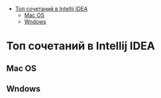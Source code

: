 <!-- TOC -->
* [Топ сочетаний в Intellij IDEA](#топ-сочетаний-в-intellij-idea)
  * [Mac OS](#mac-os)
  * [Wndows](#wndows)
<!-- TOC -->

# Топ сочетаний в Intellij IDEA
## Mac OS
## Wndows
